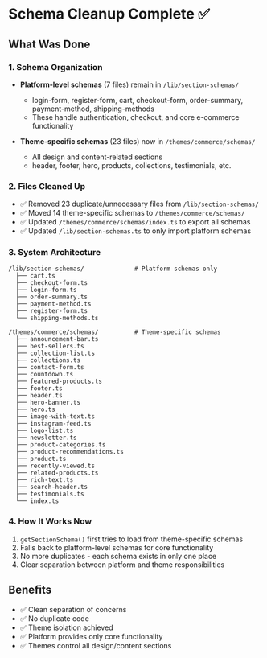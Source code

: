 # Schema Cleanup Complete ✅

## What Was Done

### 1. Schema Organization
- **Platform-level schemas** (7 files) remain in `/lib/section-schemas/`
  - login-form, register-form, cart, checkout-form, order-summary, payment-method, shipping-methods
  - These handle authentication, checkout, and core e-commerce functionality

- **Theme-specific schemas** (23 files) now in `/themes/commerce/schemas/`
  - All design and content-related sections
  - header, footer, hero, products, collections, testimonials, etc.

### 2. Files Cleaned Up
- ✅ Removed 23 duplicate/unnecessary files from `/lib/section-schemas/`
- ✅ Moved 14 theme-specific schemas to `/themes/commerce/schemas/`
- ✅ Updated `/themes/commerce/schemas/index.ts` to export all schemas
- ✅ Updated `/lib/section-schemas.ts` to only import platform schemas

### 3. System Architecture
```
/lib/section-schemas/              # Platform schemas only
  ├── cart.ts
  ├── checkout-form.ts
  ├── login-form.ts
  ├── order-summary.ts
  ├── payment-method.ts
  ├── register-form.ts
  └── shipping-methods.ts

/themes/commerce/schemas/          # Theme-specific schemas
  ├── announcement-bar.ts
  ├── best-sellers.ts
  ├── collection-list.ts
  ├── collections.ts
  ├── contact-form.ts
  ├── countdown.ts
  ├── featured-products.ts
  ├── footer.ts
  ├── header.ts
  ├── hero-banner.ts
  ├── hero.ts
  ├── image-with-text.ts
  ├── instagram-feed.ts
  ├── logo-list.ts
  ├── newsletter.ts
  ├── product-categories.ts
  ├── product-recommendations.ts
  ├── product.ts
  ├── recently-viewed.ts
  ├── related-products.ts
  ├── rich-text.ts
  ├── search-header.ts
  ├── testimonials.ts
  └── index.ts
```

### 4. How It Works Now
1. `getSectionSchema()` first tries to load from theme-specific schemas
2. Falls back to platform-level schemas for core functionality
3. No more duplicates - each schema exists in only one place
4. Clear separation between platform and theme responsibilities

## Benefits
- ✅ Clean separation of concerns
- ✅ No duplicate code
- ✅ Theme isolation achieved
- ✅ Platform provides only core functionality
- ✅ Themes control all design/content sections